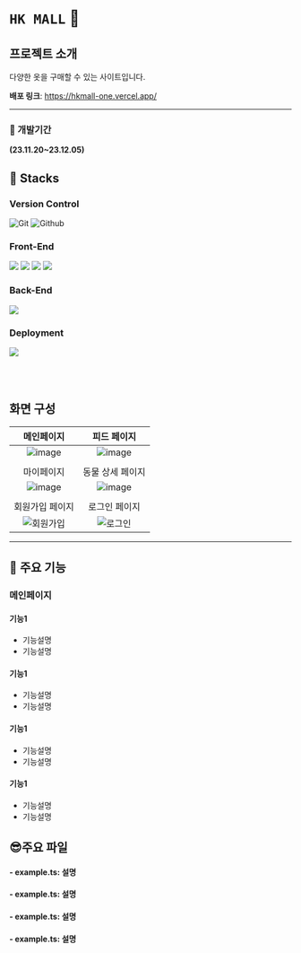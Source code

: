 # ``HK MALL`` :tshirt:


## 프로젝트 소개

다양한 옷을 구매할 수 있는 사이트입니다.

**배포 링크**: https://hkmall-one.vercel.app/

***

### :boxing_glove: 개발기간

**(23.11.20~23.12.05)**

## :sunflower: Stacks

### Version Control
![Git](https://img.shields.io/badge/Git-F05032?style=for-the-badge&logo=Git&logoColor=white) ![Github](https://img.shields.io/badge/GitHub-181717?style=for-the-badge&logo=GitHub&logoColor=white)

### Front-End
<img src="https://img.shields.io/badge/React-61DAFB?style=for-the-badge&logo=React&logoColor=white"/> <img src="https://img.shields.io/badge/typescript-3178C6?style=for-the-badge&logo=typescript&logoColor=white"> <img src="https://img.shields.io/badge/react_router-CA4245?style=for-the-badge&logo=reactrouter&logoColor=white"> <img src="https://img.shields.io/badge/react_query-FF4154?style=for-the-badge&logo=reactquery&logoColor=white">

### Back-End
<img src="https://img.shields.io/badge/firebase-FFCA28?style=for-the-badge&logo=firebase&logoColor=white"/>

### Deployment
<img src="https://img.shields.io/badge/vercel-000000?style=for-the-badge&logo=vercel&logoColor=white"/>




<br/><br/>

## 화면 구성

|                                             메인페이지                                              |                                            피드 페이지                                            |
| :-------------------------------------------------------------------------------------------------: | :-----------------------------------------------------------------------------------------------: |
|  ![image](https://github.com/Hediar/PetoPia/assets/69897998/c0944829-26b0-4eb2-8374-d547d0ad0cac)   | ![image](https://github.com/Hediar/PetoPia/assets/69897998/9328e4d0-81bb-4bf2-bb9a-182541288882)  |
|                                                                                                     |
|                                             마이페이지                                              |                                         동물 상세 페이지                                          |
|  ![image](https://github.com/Hediar/PetoPia/assets/69897998/4832375b-5365-451a-9351-84cd80f92acd)   | ![image](https://github.com/Hediar/PetoPia/assets/69897998/bb011c35-761e-4a40-921a-5688216152c1)  |
|                                                                                                     |
|                                           회원가입 페이지                                           |                                           로그인 페이지                                           |
| ![회원가입](https://github.com/Hediar/PetoPia/assets/72387948/bd21fb18-611b-4319-9bed-a5154bdf84b5) | ![로그인](https://github.com/Hediar/PetoPia/assets/72387948/199a865f-9062-4edc-b48d-be855f9d2886) |

---

## :partying_face: 주요 기능

### 메인페이지

#### 기능1

- 기능설명
- 기능설명

#### 기능1

- 기능설명
- 기능설명

#### 기능1

- 기능설명
- 기능설명

#### 기능1

- 기능설명
- 기능설명






## :sunglasses:주요 파일

#### - example.ts: 설명
#### - example.ts: 설명
#### - example.ts: 설명
#### - example.ts: 설명



<br/><br/>

<br/><br/>
